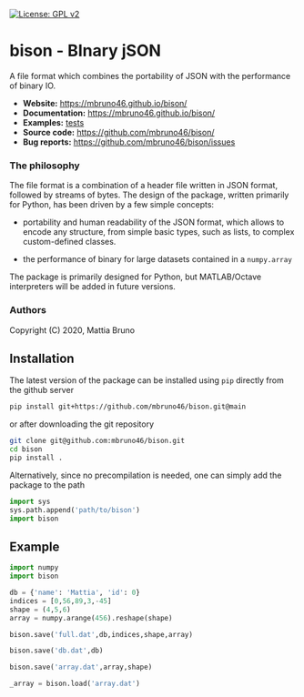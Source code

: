 
[![License: GPL v2](https://img.shields.io/badge/License-GPL%20v2-blue.svg)](https://www.gnu.org/licenses/old-licenses/gpl-2.0.en.html)

# bison - BInary jSON

A file format which combines the portability of JSON with the performance of binary IO.

- **Website:** https://mbruno46.github.io/bison/
- **Documentation:** https://mbruno46.github.io/bison/
- **Examples:** [tests](./tests)
- **Source code:** https://github.com/mbruno46/bison/
- **Bug reports:** https://github.com/mbruno46/bison/issues

### The philosophy

The file format is a combination of a header file written in JSON format, followed by streams of bytes.
The design of the package, written primarily for Python, has been driven by a few simple concepts:

 * portability and human readability of the JSON format, which allows to encode any structure, from simple 
 basic types, such as lists, to complex custom-defined classes.
 
 * the performance of binary for large datasets contained in a `numpy.array`
 
The package is primarily designed for Python, but MATLAB/Octave interpreters will be added in future versions.

### Authors

Copyright (C) 2020, Mattia Bruno

## Installation

The latest version of the package can be installed using `pip` directly from the github server

```bash
pip install git+https://github.com/mbruno46/bison.git@main
```

or after downloading the git repository

```bash
git clone git@github.com:mbruno46/bison.git
cd bison
pip install .
```

Alternatively, since no precompilation is needed, one can simply add the package to the path

```python
import sys
sys.path.append('path/to/bison')
import bison
```

## Example

```python
import numpy
import bison

db = {'name': 'Mattia', 'id': 0}
indices = [0,56,89,3,-45]
shape = (4,5,6)
array = numpy.arange(456).reshape(shape)

bison.save('full.dat',db,indices,shape,array)

bison.save('db.dat',db)

bison.save('array.dat',array,shape)

_array = bison.load('array.dat')
```
